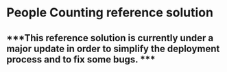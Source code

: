 # People Counting reference solution

<h2>***This reference solution is currently under a major update in order to simplify the deployment process and to fix some bugs. *** </h2>

			

